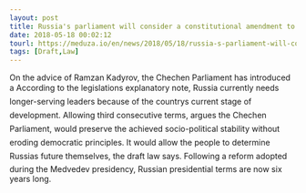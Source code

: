 ```yaml
---
layout: post
title: Russia's parliament will consider a constitutional amendment to let Putin run for re-election in 2024
date: 2018-05-18 00:02:12
tourl: https://meduza.io/en/news/2018/05/18/russia-s-parliament-will-consider-a-constitutional-amendment-to-let-putin-run-for-re-election-in-2024
tags: [Draft,Law]
---
```

On the advice of Ramzan Kadyrov, the Chechen Parliament has introduced a According to the legislations explanatory note, Russia currently needs longer-serving leaders because of the countrys current stage of development. Allowing third consecutive terms, argues the Chechen Parliament, would preserve the achieved socio-political stability without eroding democratic principles. It would allow the people to determine Russias future themselves, the draft law says. Following a reform adopted during the Medvedev presidency, Russian presidential terms are now six years long. 